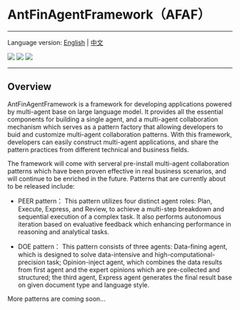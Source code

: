 # AntFinAgentFramework（AFAF）
****************************************
Language version: [English](./README.md) | [中文](./README_zh.md)

![](https://img.shields.io/badge/framework-AFAF-pink)
![](https://img.shields.io/badge/python-3.10%2B-blue)
![](https://img.shields.io/badge/%20license-Apache--2.0-red)
****************************************

## Overview
AntFinAgentFramework is a framework for developing applications powered by multi-agent base on large language model.  It provides all the essential components for building a single agent, and a multi-agent collaboration mechanism which  serves as a pattern factory that allowing developers to buid and customize multi-agent collaboration patterns. With this framework,  developers can easily construct multi-agent applications, and share the pattern practices from different technical  and business fields.

The framework will come with serveral pre-install multi-agent collaboration patterns which have been proven effective in real business scenarios, and will continue to be enriched in the future. Patterns that are currently about to be released include:

- PEER pattern：
This pattern utilizes four distinct agent roles: Plan, Execute, Express, and Review, to achieve a multi-step breakdown and sequential execution of a complex task. It also performs autonomous iteration based on evaluative feedback which enhancing performance in reasoning and analytical tasks. 


- DOE pattern：
This pattern consists of three agents: Data-fining agent, which is designed to solve data-intensive and high-computational-precision task; Opinion-inject agent, which combines the data results from first agent and the expert opinions which are pre-collected and structured; the third agent, Express agent generates the final result base on given document type and language style.

More patterns are coming soon...
